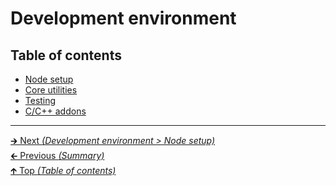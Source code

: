 # Development environment

## Table of contents

- [Node setup](node_setup.md)
- [Core utilities](core_utilities.md)
- [Testing](testing.md)
- [C/C++ addons](cpp_addons.md)

<hr>

[🡲 Next _(Development environment > Node setup)_](node_setup.md)<br>
[🡰 Previous _(Summary)_](../summary.md)<br>
[🡱 Top _(Table of contents)_](../../README.md#table-of-contents)<br>

